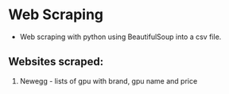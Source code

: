 # Web Scraping
- Web scraping with python using BeautifulSoup into a csv file.

## Websites scraped:
1. Newegg - lists of gpu with brand, gpu name and price